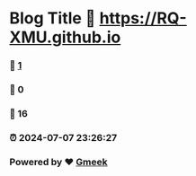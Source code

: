 # Blog Title :link: https://RQ-XMU.github.io 
### :page_facing_up: [1](https://RQ-XMU.github.io/tag.html) 
### :speech_balloon: 0 
### :hibiscus: 16 
### :alarm_clock: 2024-07-07 23:26:27 
### Powered by :heart: [Gmeek](https://github.com/Meekdai/Gmeek)
